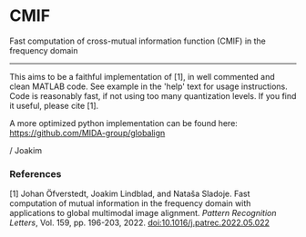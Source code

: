 # CMIF
Fast computation of cross-mutual information function (CMIF) in the frequency domain

---

This aims to be a faithful implementation of [1], in well commented and clean MATLAB code.
See example in the 'help' text for usage instructions.
Code is reasonably fast, if not using too many quantization levels. 
If you find it useful, please cite [1].

A more optimized python implementation can be found here: https://github.com/MIDA-group/globalign

/ Joakim

### References
[1] Johan Öfverstedt, Joakim Lindblad, and Nataša Sladoje. Fast computation of mutual information in the frequency domain with applications to global multimodal image alignment. *Pattern Recognition Letters*, Vol. 159, pp. 196-203, 2022. [doi:10.1016/j.patrec.2022.05.022](https://doi.org/10.1016/j.patrec.2022.05.022)

